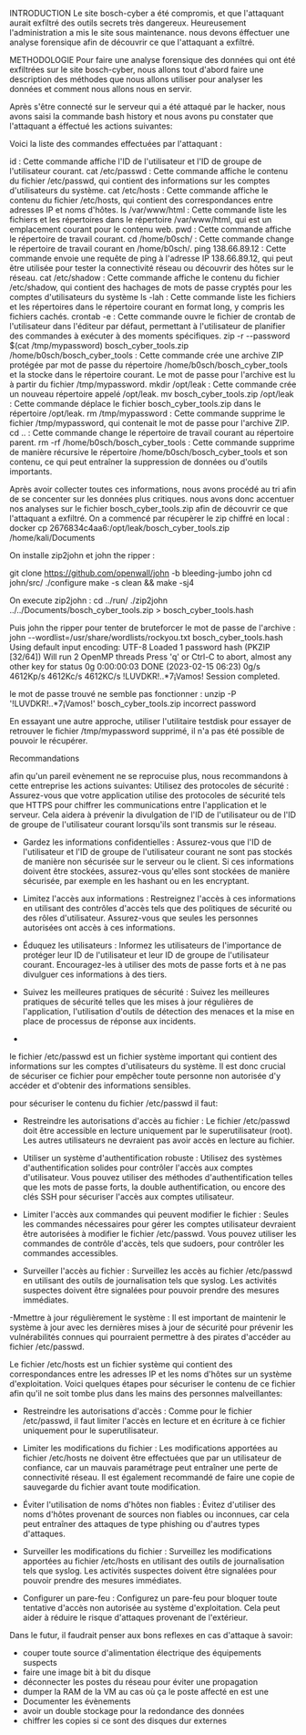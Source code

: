 INTRODUCTION
Le site bosch-cyber a été compromis, et que l'attaquant aurait exfiltré des outils secrets très dangereux. Heureusement l'administration a mis le site sous maintenance. nous devons éffectuer une analyse forensique afin de découvrir ce que l'attaquant a exfiltré. 

METHODOLOGIE
Pour faire une analyse forensique des données qui ont été exfiltrées sur le site bosch-cyber, nous allons tout d'abord faire une description des méthodes que nous allons utiliser pour analyser les données et comment nous allons nous en servir.

Après s'être connecté sur le serveur qui a été attaqué par le hacker, nous avons saisi la commande bash history et nous avons pu constater que l'attaquant a éffectué les actions suivantes:

Voici la liste des commandes effectuées par l'attaquant : 

   id : Cette commande affiche l'ID de l'utilisateur et l'ID de groupe de l'utilisateur courant.
    cat /etc/passwd : Cette commande affiche le contenu du fichier /etc/passwd, qui contient des informations sur les comptes d'utilisateurs du système.
    cat /etc/hosts : Cette commande affiche le contenu du fichier /etc/hosts, qui contient des correspondances entre adresses IP et noms d'hôtes.
    ls /var/www/html : Cette commande liste les fichiers et les répertoires dans le répertoire /var/www/html, qui est un emplacement courant pour le contenu web.
    pwd : Cette commande affiche le répertoire de travail courant.
    cd /home/b0sch/ : Cette commande change le répertoire de travail courant en /home/b0sch/.
    ping 138.66.89.12 : Cette commande envoie une requête de ping à l'adresse IP 138.66.89.12, qui peut être utilisée pour tester la connectivité réseau ou découvrir des hôtes sur le réseau.
    cat /etc/shadow : Cette commande affiche le contenu du fichier /etc/shadow, qui contient des hachages de mots de passe cryptés pour les comptes d'utilisateurs du système
    ls -lah : Cette commande liste les fichiers et les répertoires dans le répertoire courant en format long, y compris les fichiers cachés.
    crontab -e : Cette commande ouvre le fichier de crontab de l'utilisateur dans l'éditeur par défaut, permettant à l'utilisateur de planifier des commandes à exécuter à des moments spécifiques.
    zip -r --password $(cat /tmp/mypassword) bosch_cyber_tools.zip /home/b0sch/bosch_cyber_tools : Cette commande crée une archive ZIP protégée par mot de passe du répertoire /home/b0sch/bosch_cyber_tools et la stocke dans le répertoire courant. Le mot de passe pour l'archive est lu à partir du fichier /tmp/mypassword.
    mkdir /opt/leak : Cette commande crée un nouveau répertoire appelé /opt/leak.
    mv bosch_cyber_tools.zip /opt/leak : Cette commande déplace le fichier bosch_cyber_tools.zip dans le répertoire /opt/leak.
    rm /tmp/mypassword : Cette commande supprime le fichier /tmp/mypassword, qui contenait le mot de passe pour l'archive ZIP.
    cd .. : Cette commande change le répertoire de travail courant au répertoire parent.
    rm -rf /home/b0sch/bosch_cyber_tools : Cette commande supprime de manière récursive le répertoire /home/b0sch/bosch_cyber_tools et son contenu, ce qui peut entraîner la suppression de données ou d'outils importants.
 
   
   Après avoir collecter toutes ces informations, nous avons procédé au tri afin de se concenter sur les données plus critiques. 
   nous avons donc accentuer nos analyses sur le fichier bosch_cyber_tools.zip afin de découvrir ce que l'attaquant a exfiltré. 
   On a commencé par récupèrer le zip chiffré en local : docker cp 2676834c4aa6:/opt/leak/bosch_cyber_tools.zip /home/kali/Documents
  
   On installe zip2john et john the ripper :
   
  git clone https://github.com/openwall/john -b bleeding-jumbo john
  cd john/src/
  ./configure
  make -s clean && make -sj4
  
  On execute zip2john :
  cd ../run/
  ./zip2john ../../Documents/bosch_cyber_tools.zip > bosch_cyber_tools.hash
  
 Puis john the ripper pour tenter de bruteforcer le mot de passe de l'archive :
john --wordlist=/usr/share/wordlists/rockyou.txt   bosch_cyber_tools.hash
Using default input encoding: UTF-8
Loaded 1 password hash (PKZIP [32/64])
Will run 2 OpenMP threads
Press 'q' or Ctrl-C to abort, almost any other key for status
0g 0:00:00:03 DONE (2023-02-15 06:23) 0g/s 4612Kp/s 4612Kc/s 4612KC/s !LUVDKR!..*7¡Vamos!
Session completed. 

 le mot de passe trouvé ne semble pas fonctionner : unzip -P '!LUVDKR!..*7¡Vamos!' bosch_cyber_tools.zip
 incorrect password
 
 En essayant une autre approche, utiliser l'utilitaire testdisk pour essayer de retrouver le fichier /tmp/mypassword supprimé, il n'a pas été possible de pouvoir le récupérer.
 
 Recommandations
 
 afin qu'un pareil evènement ne se reprocuise plus, nous recommandons à cette entreprise les actions suivantes:     Utilisez des protocoles de sécurité : Assurez-vous que votre application utilise des protocoles de sécurité tels que HTTPS pour chiffrer les communications entre l'application et le serveur. Cela aidera à prévenir la divulgation de l'ID de l'utilisateur ou de l'ID de groupe de l'utilisateur courant lorsqu'ils sont transmis sur le réseau.

   - Gardez les informations confidentielles : Assurez-vous que l'ID de l'utilisateur et l'ID de groupe de l'utilisateur courant ne sont pas stockés de manière non sécurisée sur le serveur ou le client. Si ces informations doivent être stockées, assurez-vous qu'elles sont stockées de manière sécurisée, par exemple en les hashant ou en les encryptant.

   - Limitez l'accès aux informations : Restreignez l'accès à ces informations en utilisant des contrôles d'accès tels que des politiques de sécurité ou des rôles d'utilisateur. Assurez-vous que seules les personnes autorisées ont accès à ces informations.

   - Éduquez les utilisateurs : Informez les utilisateurs de l'importance de protéger leur ID de l'utilisateur et leur ID de groupe de l'utilisateur courant. Encouragez-les à utiliser des mots de passe forts et à ne pas divulguer ces informations à des tiers.

   - Suivez les meilleures pratiques de sécurité : Suivez les meilleures pratiques de sécurité telles que les mises à jour régulières de l'application, l'utilisation d'outils de détection des menaces et la mise en place de processus de réponse aux incidents.
   - 
 le fichier /etc/passwd est un fichier système important qui contient des informations sur les comptes d'utilisateurs du système. Il est donc crucial de sécuriser ce fichier pour empêcher toute personne non autorisée d'y accéder et d'obtenir des informations sensibles.

pour sécuriser le contenu du fichier /etc/passwd il faut:

   - Restreindre les autorisations d'accès au fichier : Le fichier /etc/passwd doit être accessible en lecture uniquement par le superutilisateur (root). Les autres utilisateurs ne devraient pas avoir accès en lecture au fichier.

   - Utiliser un système d'authentification robuste : Utilisez des systèmes d'authentification solides pour contrôler l'accès aux comptes d'utilisateur. Vous pouvez utiliser des méthodes d'authentification telles que les mots de passe forts, la double authentification, ou encore des clés SSH pour sécuriser l'accès aux comptes utilisateur.

   - Limiter l'accès aux commandes qui peuvent modifier le fichier : Seules les commandes nécessaires pour gérer les comptes utilisateur devraient être autorisées à modifier le fichier /etc/passwd. Vous pouvez utiliser les commandes de contrôle d'accès, tels que sudoers, pour contrôler les commandes accessibles.

   - Surveiller l'accès au fichier : Surveillez les accès au fichier /etc/passwd en utilisant des outils de journalisation tels que syslog. Les activités suspectes doivent être signalées pour pouvoir prendre des mesures immédiates.

   -Mmettre à jour régulièrement le système : Il est important de maintenir le système à jour avec les dernières mises à jour de sécurité pour prévenir les vulnérabilités connues qui pourraient permettre à des pirates d'accéder au fichier /etc/passwd.

Le fichier /etc/hosts est un fichier système qui contient des correspondances entre les adresses IP et les noms d'hôtes sur un système d'exploitation. Voici quelques étapes pour sécuriser le contenu de ce fichier afin qu'il ne soit tombe plus dans les mains des personnes malveillantes:

  *  Restreindre les autorisations d'accès : Comme pour le fichier /etc/passwd, il faut limiter l'accès en lecture et en écriture à ce fichier uniquement pour le superutilisateur.
  * Limiter les modifications du fichier : Les modifications apportées au fichier /etc/hosts ne doivent être effectuées que par un utilisateur de confiance, car un mauvais paramétrage peut entraîner une perte de connectivité réseau. Il est également recommandé de faire une copie de sauvegarde du fichier avant toute modification.

  * Éviter l'utilisation de noms d'hôtes non fiables : Évitez d'utiliser des noms d'hôtes provenant de sources non fiables ou inconnues, car cela peut entraîner des attaques de type phishing ou d'autres types d'attaques.

  * Surveiller les modifications du fichier : Surveillez les modifications apportées au fichier /etc/hosts en utilisant des outils de journalisation tels que syslog. Les activités suspectes doivent être signalées pour pouvoir prendre des mesures immédiates.

  * Configurer un pare-feu : Configurez un pare-feu pour bloquer toute tentative d'accès non autorisée au système d'exploitation. Cela peut aider à réduire le risque d'attaques provenant de l'extérieur.
  
  Dans le futur, il faudrait penser aux bons reflexes en cas d'attaque à savoir:
  - couper toute source d'alimentation électrique des équipements suspects
  - faire une image bit à bit du disque
  - déconnecter les postes du réseau pour éviter une propagation
  - dumper la RAM de la VM au cas où ça le poste affecté en est une
  - Documenter les évènements
  - avoir un double stockage pour la redondance des données
  - chiffrer les copies si ce sont des disques dur externes
